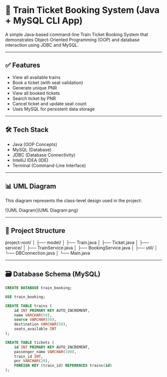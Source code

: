 # 🚆 Train Ticket Booking System (Java + MySQL CLI App)

A simple Java-based command-line Train Ticket Booking System that demonstrates Object-Oriented Programming (OOP) and database interaction using JDBC and MySQL.

---

## ✅ Features

- View all available trains
- Book a ticket (with seat validation)
- Generate unique PNR
- View all booked tickets
- Search ticket by PNR
- Cancel ticket and update seat count
- Uses MySQL for persistent data storage

---

## 🛠️ Tech Stack

- Java (OOP Concepts)
- MySQL (Database)
- JDBC (Database Connectivity)
- IntelliJ IDEA (IDE)
- Terminal (Command-Line Interface)

---

## 📊 UML Diagram

This diagram represents the class-level design used in the project:

![UML Diagram](UML Diagram.png)

---

## 🧱 Project Structure
project-root/
│
├── model/
│ ├── Train.java
│ ├── Ticket.java
│
├── service/
│ ├── TrainService.java
│ ├── BookingService.java
│
├── util/
│ └── DBConnection.java
│
└── Main.java

---

## 🗃️ Database Schema (MySQL)

```sql
CREATE DATABASE train_booking;

USE train_booking;

CREATE TABLE trains (
    id INT PRIMARY KEY AUTO_INCREMENT,
    name VARCHAR(50),
    source VARCHAR(50),
    destination VARCHAR(50),
    seats_available INT
);

CREATE TABLE tickets (
    id INT PRIMARY KEY AUTO_INCREMENT,
    passenger_name VARCHAR(100),
    train_id INT,
    pnr VARCHAR(20),
    FOREIGN KEY (train_id) REFERENCES trains(id)
);



